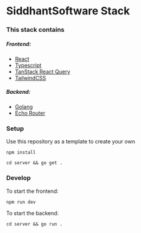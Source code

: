 # SiddhantSoftware Stack

### This stack contains
##### Frontend:
- [React](https://react.dev)
- [Typescript](https://www.typescriptlang.org/docs/)
- [TanStack React Query](https://tanstack.com/query/latest/docs/react/overview)
- [TailwindCSS](https://tailwindcss.com)
##### Backend:
- [Golang](https://go.dev/doc/)
- [Echo Router](https://echo.labstack.com/docs)

### Setup
Use this repository as a template to create your own
```
npm install 
```
```
cd server && go get .
```

### Develop
To start the frontend:
```
npm run dev
```
To start the backend:
```
cd server && go run .
```
